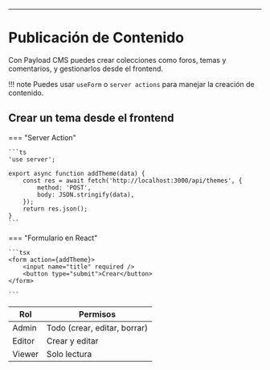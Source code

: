
---

# Publicación de Contenido

Con Payload CMS puedes crear colecciones como foros, temas y comentarios, y gestionarlos desde el frontend.

!!! note
Puedes usar `useForm` o `server actions` para manejar la creación de contenido.

## Crear un tema desde el frontend

=== "Server Action"

    ```ts
    'use server';

    export async function addTheme(data) {
        const res = await fetch('http://localhost:3000/api/themes', {
            method: 'POST',
            body: JSON.stringify(data),
        });
        return res.json();
    }
    ```
=== "Formulario en React"

    ```tsx
    <form action={addTheme}>
        <input name="title" required />
        <button type="submit">Crear</button>
    </form>

    ```

| Rol    | Permisos                     |
|--------|------------------------------|
| Admin  | Todo (crear, editar, borrar) |
| Editor | Crear y editar               |
| Viewer | Solo lectura                 |
